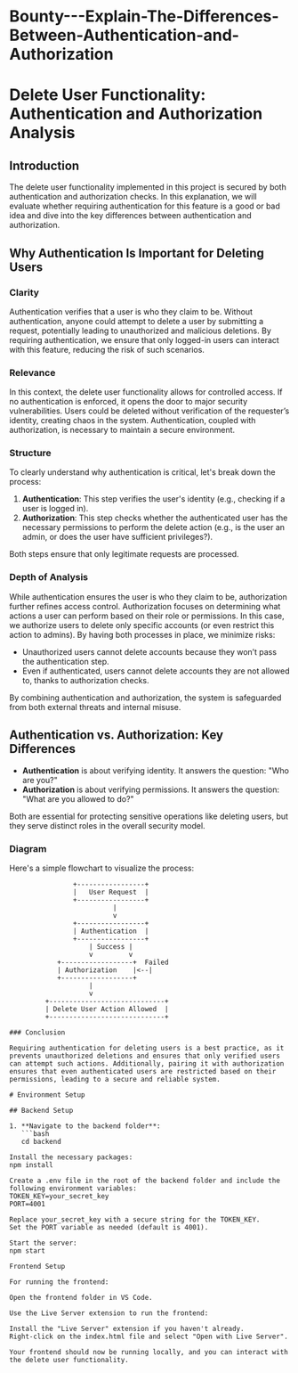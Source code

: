 # Bounty---Explain-The-Differences-Between-Authentication-and-Authorization
# Delete User Functionality: Authentication and Authorization Analysis

## Introduction

The delete user functionality implemented in this project is secured by both authentication and authorization checks. In this explanation, we will evaluate whether requiring authentication for this feature is a good or bad idea and dive into the key differences between authentication and authorization.

## Why Authentication Is Important for Deleting Users

### Clarity

Authentication verifies that a user is who they claim to be. Without authentication, anyone could attempt to delete a user by submitting a request, potentially leading to unauthorized and malicious deletions. By requiring authentication, we ensure that only logged-in users can interact with this feature, reducing the risk of such scenarios.

### Relevance

In this context, the delete user functionality allows for controlled access. If no authentication is enforced, it opens the door to major security vulnerabilities. Users could be deleted without verification of the requester’s identity, creating chaos in the system. Authentication, coupled with authorization, is necessary to maintain a secure environment.

### Structure

To clearly understand why authentication is critical, let's break down the process:

1. **Authentication**: This step verifies the user's identity (e.g., checking if a user is logged in).
2. **Authorization**: This step checks whether the authenticated user has the necessary permissions to perform the delete action (e.g., is the user an admin, or does the user have sufficient privileges?).

Both steps ensure that only legitimate requests are processed.

### Depth of Analysis

While authentication ensures the user is who they claim to be, authorization further refines access control. Authorization focuses on determining what actions a user can perform based on their role or permissions. In this case, we authorize users to delete only specific accounts (or even restrict this action to admins). By having both processes in place, we minimize risks:

- Unauthorized users cannot delete accounts because they won’t pass the authentication step.
- Even if authenticated, users cannot delete accounts they are not allowed to, thanks to authorization checks.

By combining authentication and authorization, the system is safeguarded from both external threats and internal misuse.

## Authentication vs. Authorization: Key Differences

- **Authentication** is about verifying identity. It answers the question: "Who are you?"
- **Authorization** is about verifying permissions. It answers the question: "What are you allowed to do?"

Both are essential for protecting sensitive operations like deleting users, but they serve distinct roles in the overall security model.

### Diagram

Here's a simple flowchart to visualize the process:

```plaintext
                +-----------------+
                |   User Request  |
                +-----------------+
                          |
                          v
                +-----------------+
                | Authentication  |
                +-----------------+
                    | Success |
                    v         v
            +------------------+  Failed 
            | Authorization    |<--|
            +------------------+
                    |
                    v
         +-----------------------------+
         | Delete User Action Allowed  |
         +-----------------------------+

### Conclusion

Requiring authentication for deleting users is a best practice, as it prevents unauthorized deletions and ensures that only verified users can attempt such actions. Additionally, pairing it with authorization ensures that even authenticated users are restricted based on their permissions, leading to a secure and reliable system.

# Environment Setup

## Backend Setup

1. **Navigate to the backend folder**:
   ```bash
   cd backend

Install the necessary packages:
npm install

Create a .env file in the root of the backend folder and include the following environment variables:
TOKEN_KEY=your_secret_key
PORT=4001

Replace your_secret_key with a secure string for the TOKEN_KEY.
Set the PORT variable as needed (default is 4001).

Start the server:
npm start

Frontend Setup

For running the frontend:

Open the frontend folder in VS Code.

Use the Live Server extension to run the frontend:

Install the "Live Server" extension if you haven't already.
Right-click on the index.html file and select "Open with Live Server".

Your frontend should now be running locally, and you can interact with the delete user functionality.
